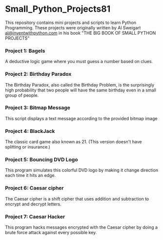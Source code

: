 # Small_Python_Projects81
 This repository contains mini projects and scripts to learn Python Programming.
 These projects were originally written by Al Sweigart al@inventwithpython.com 
 in his book "THE BIG BOOK OF SMALL PYTHON PROJECTS"

### Project 1: Bagels
 A deductive logic game where you must guess a number based on clues.

### Project 2: Birthday Paradox
 The Birthday Paradox, also called the
 Birthday Problem, is the surprisingly high
 probability that two people will have the
 same birthday even in a small group of people.
 
### Project 3: Bitmap Message
 This script displays a text message according to the provided bitmap image
 
### Project 4: BlackJack
 The classic card game also known as 21. (This version doesn't have splitting or insurance.)
 
### Project 5: Bouncing DVD Logo
 This program simulates this colorful DVD logo by making it
change direction each time it hits an edge.

### Project 6: Caesar cipher
 The Caesar cipher is a shift cipher that uses addition and subtraction 
to encrypt and decrypt letters.

### Project 7: Caesar Hacker
 This program hacks messages encrypted with the Caesar cipher by doing 
 a brute force attack against every possible key.